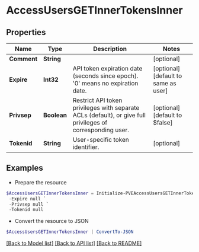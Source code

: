# AccessUsersGETInnerTokensInner
## Properties

Name | Type | Description | Notes
------------ | ------------- | ------------- | -------------
**Comment** | **String** |  | [optional] 
**Expire** | **Int32** | API token expiration date (seconds since epoch). &#39;0&#39; means no expiration date. | [optional] [default to same as user]
**Privsep** | **Boolean** | Restrict API token privileges with separate ACLs (default), or give full privileges of corresponding user. | [optional] [default to $false]
**Tokenid** | **String** | User-specific token identifier. | [optional] 

## Examples

- Prepare the resource
```powershell
$AccessUsersGETInnerTokensInner = Initialize-PVEAccessUsersGETInnerTokensInner  -Comment null `
 -Expire null `
 -Privsep null `
 -Tokenid null
```

- Convert the resource to JSON
```powershell
$AccessUsersGETInnerTokensInner | ConvertTo-JSON
```

[[Back to Model list]](../README.md#documentation-for-models) [[Back to API list]](../README.md#documentation-for-api-endpoints) [[Back to README]](../README.md)

